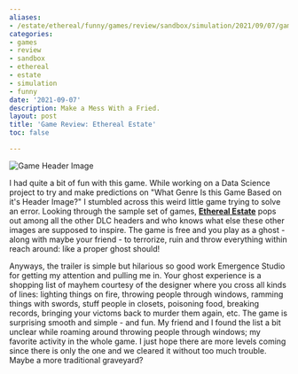 ```yaml
---
aliases:
- /estate/ethereal/funny/games/review/sandbox/simulation/2021/09/07/game-review-ethereal-estate
categories:
- games
- review
- sandbox
- ethereal
- estate
- simulation
- funny
date: '2021-09-07'
description: Make a Mess With a Fried.
layout: post
title: 'Game Review: Ethereal Estate'
toc: false

---
```


![Game Header Image](https://cdn.cloudflare.steamstatic.com/steam/apps/1529470/header.jpg?t=1615838798)

I had quite a bit of fun with this game.
While working on a Data Science project to try and make predictions on "What Genre Is this Game Based on it's Header Image?" I stumbled across this weird little game trying to solve an error. Looking through the sample set of games, [**Ethereal Estate**](https://store.steampowered.com/app/1529470/Ethereal_Estate/) pops out among all the other DLC headers and who knows what else these other images are supposed to inspire. The game is free and you play as a ghost - along with maybe your friend - to terrorize, ruin and throw everything within reach around: like a proper ghost should!

Anyways, the trailer is simple but hilarious so good work Emergence Studio for getting my attention and pulling me in.
Your ghost experience is a shopping list of mayhem courtesy of the designer where you cross all kinds of lines: lighting things on fire, throwing people through windows, ramming things with swords, stuff people in closets, poisoning food, breaking records, bringing your victoms back to murder them again, etc. The game is surprising smooth and simple - and fun. My friend and I found the list a bit unclear while roaming around throwing people through windows; my favorite activity in the whole game. I just hope there are more levels coming since there is only the one and we cleared it without too much trouble. Maybe a more traditional graveyard?